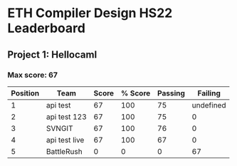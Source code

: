# ETH Compiler Design HS22 Leaderboard

## Project 1: Hellocaml

### Max score: 67

| Position | Team | Score | % Score | Passing | Failing |
| --- | --- | --- | --- | --- | --- |
| 1| api test | 67 | 100 | 75 | undefined |
| 2| api test 123 | 67 | 100 | 75 | 0 |
| 3| SVNGIT | 67 | 100 | 76 | 0 |
| 4| api test live | 67 | 100 | 67 | 0 |
| 5| BattleRush | 0 | 0 | 0 | 67 |


